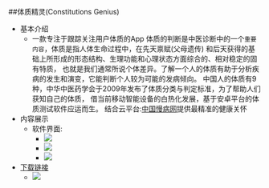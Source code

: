 ##体质精灵(Constitutions Genius)
 * 基本介绍
     * 一款专注于跟踪关注用户体质的App
        体质的判断是中医诊断中的一个`重要内容`，体质是指人体生命过程中，在先天禀赋(父母遗传)
        和后天获得的基础上所形成的形态结构、生理功能和心理状态方面综合的、相对稳定的固有特质，
        也就是我们通常所说个体差异。了解一个人的体质有助于分析疾病的发生和演变，它能判断个人较为可能的发病倾向。
        中国人的体质有9种，中华中医药学会于2009年发布了体质分类与判定标准，为了帮助人们获知自己的体质，
        借当前移动智能设备的白热化发展，基于安卓平台的体质测试软件应运而生。
 结合云平台:[中国慢病网](http://www.chinancd.net)提供最精准的健康关怀
 * 内容展示
    * 软件界面:
        * ![](http://github.com/Android-ConsGenius/raw/master/ScreenShots/mainsurface.jpg)
        * ![](http://github.com/Android-ConsGenius/raw/master/ScreenShots/constest.jpg)
        * ![](http://github.com/Android-ConsGenius/raw/master/ScreenShots/ScanYourTongue.jpg)
 * [下载链接](http://www.chinancd.net/index/download.html)
    * ![](http://github.com/Android-ConsGenius/raw/master/app/src/main/res/drawable-hdpi/appicon.png)
